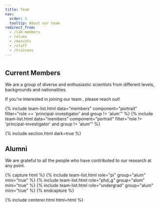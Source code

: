 ```yaml
---
title: Team
nav:
  order: 3
  tooltip: About our team
redirect_from:
  - /lab-members
  - /alums
  - /mascots
  - /staff
  - /trainees
---
```


# <i class="fas fa-users"></i>

## Current Members

We are a group of diverse and enthusiastic scientists from different levels, backgrounds and nationalities. 

If you're interested in joining our team , please reach out!

{% include team-list.html data="members" component="portrait" filter="role == 'principal-investigator' and group != 'alum'" %}
{% include team-list.html data="members" component="portrait" filter="role != 'principal-investigator' and group != 'alum'" %}

{% include section.html dark=true %}

<!-- section break -->

## Alumni
We are grateful to all the people who have contributed to our research at any point.

{% capture html %}
{% include team-list.html role="pi" group="alum" mini="true" %}
{% include team-list.html role="phd_g" group="alum" mini="true" %}
{% include team-list.html role="undergrad" group="alum" mini="true" %}
{% endcapture %}

{% include centerer.html html=html %}
